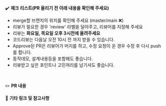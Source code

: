 :heavy_check_mark: **체크 리스트(PR 올리기 전  아래 내용을 확인해 주세요)**
 * merge할 브랜치의 위치를 확인해 주세요 (master/main :x:)
 * 리뷰가 필요한 경우 'review' 라벨을 달아주고, 리뷰어를 지정해 주세요
 * 리뷰는 **화요일, 목요일 오후 3시전에 올려주세요**
 * 코드리뷰는 다음날 오전 10시 전 까지 받을 수 있습니다.
 * Approve된 PR은 리뷰어가 머지를 하고, 수정 요청이 온 경우 수정 후 다시 push 를 합니다.
 * 동작데모, 설계내용등을 포함해도 좋습니다. 
 * 리뷰받고 싶은 포인트나 고민꺼리를 남기셔도 좋습니다.
<br>

:pencil2: **PR 내용**
<br>


:guitar: **기타 링크 및 참고사항**
<br>

